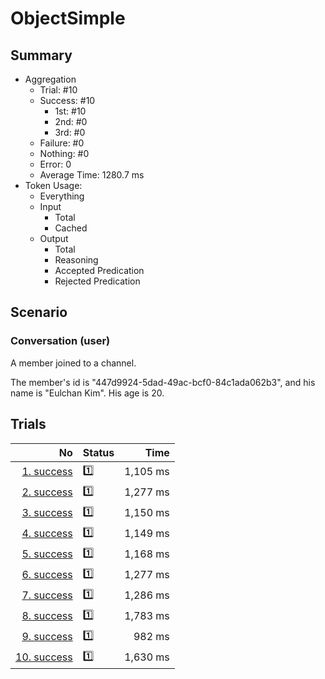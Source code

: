 # ObjectSimple
## Summary
  - Aggregation
    - Trial: #10
    - Success: #10
      - 1st: #10
      - 2nd: #0
      - 3rd: #0
    - Failure: #0
    - Nothing: #0
    - Error: 0
    - Average Time: 1280.7 ms
  - Token Usage:
    - Everything
    - Input
      - Total
      - Cached
    - Output
      - Total
      - Reasoning
      - Accepted Predication
      - Rejected Predication

## Scenario
### Conversation (user)
A member joined to a channel.

The member's id is "447d9924-5dad-49ac-bcf0-84c1ada062b3",
and his name is "Eulchan Kim". His age is 20.

## Trials
No | Status | Time
---:|:-------|------:
[1. success](./trials/1.success.json) | 1️⃣ | 1,105 ms
[2. success](./trials/2.success.json) | 1️⃣ | 1,277 ms
[3. success](./trials/3.success.json) | 1️⃣ | 1,150 ms
[4. success](./trials/4.success.json) | 1️⃣ | 1,149 ms
[5. success](./trials/5.success.json) | 1️⃣ | 1,168 ms
[6. success](./trials/6.success.json) | 1️⃣ | 1,277 ms
[7. success](./trials/7.success.json) | 1️⃣ | 1,286 ms
[8. success](./trials/8.success.json) | 1️⃣ | 1,783 ms
[9. success](./trials/9.success.json) | 1️⃣ | 982 ms
[10. success](./trials/10.success.json) | 1️⃣ | 1,630 ms
